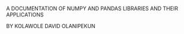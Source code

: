 A DOCUMENTATION OF NUMPY AND PANDAS LIBRARIES AND THEIR APPLICATIONS 
	

BY
 KOLAWOLE DAVID OLANIPEKUN

